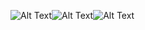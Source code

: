 ![Alt Text](https://media1.tenor.com/images/2407c0554e10c2864447be6e26f4c498/tenor.gif?itemid=8300057)![Alt Text](https://media1.tenor.com/images/2407c0554e10c2864447be6e26f4c498/tenor.gif?itemid=8300057)![Alt Text](https://media1.tenor.com/images/2407c0554e10c2864447be6e26f4c498/tenor.gif?itemid=8300057)
